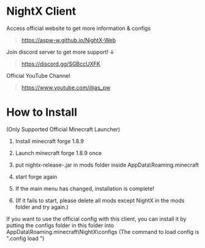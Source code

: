 # NightX Client

Access official website to get more information & configs
> https://aspw-w.github.io/NightX-Web

Join discord server to get more support! ↓
> https://discord.gg/SGBccUXFK

Official YouTube Channel
> https://www.youtube.com/@as_pw

# How to Install
(Only Supported Official Minecraft Launcher)

1. Install minecraft forge 1.8.9

2. Launch minecraft forge 1.8.9 once

3. put nightx-release-<version>.jar in mods folder inside AppData\Roaming\.minecraft

4. start forge again

5. If the main menu has changed, installation is complete!

6. (If it fails to start, please delete all mods except NightX in the mods folder and try again.)

If you want to use the official config with this client, you can install it by putting the configs folder in this folder into AppData\Roaming\.minecraft\NightX\configs
(The command to load config is ".config load <yourconfigname>")